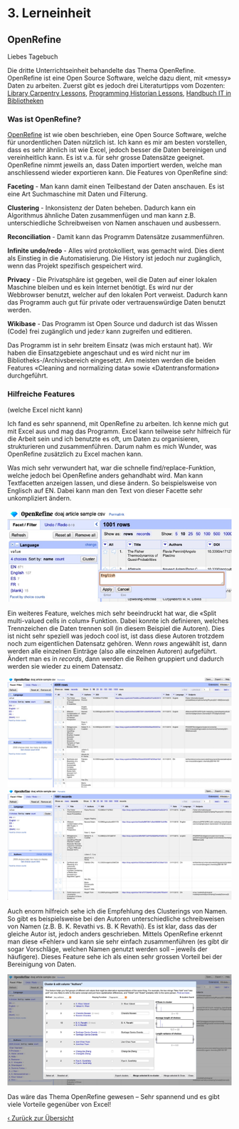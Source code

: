 # 3. Lerneinheit

## OpenRefine

Liebes Tagebuch

Die dritte Unterrichtseinheit behandelte das Thema OpenRefine. OpenRefine ist eine Open Source Software, welche dazu dient, mit «messy» Daten zu arbeiten. Zuerst gibt es jedoch drei Literaturtipps vom Dozenten: [Library Carpentry Lessons](https://librarycarpentry.org/lessons/), [Programming Historian Lessons](https://programminghistorian.org/en/lessons/), [Handbuch IT in Bibliotheken](https://it-in-bibliotheken.de)

### Was ist OpenRefine? 

[OpenRefine](https://openrefine.org) ist wie oben beschrieben, eine Open Source Software, welche für unordentlichen Daten nützlich ist. Ich kann es mir am besten vorstellen, dass es sehr ähnlich ist wie Excel, jedoch besser die Daten bereinigen und vereinheitlich kann. Es ist v.a. für sehr grosse Datensätze geeignet. OpenRefine nimmt jeweils an, dass Daten importiert werden, welche man anschliessend wieder exportieren kann. Die Features von OpenRefine sind:

**Faceting** - Man kann damit einen Teilbestand der Daten anschauen. Es ist eine Art Suchmaschine mit Daten und Filterung. 

**Clustering** - Inkonsistenz der Daten beheben. Dadurch kann ein Algorithmus ähnliche Daten zusammenfügen und man kann z.B. unterschiedliche Schreibweisen von Namen anschauen und ausbessern.

**Reconciliation** - Damit kann das Programm Datensätze zusammenführen. 

**Infinite undo/redo** - Alles wird protokolliert, was gemacht wird. Dies dient als Einstieg in die Automatisierung. Die History ist jedoch nur zugänglich, wenn das Projekt spezifisch gespeichert wird.

**Privacy** - Die Privatsphäre ist gegeben, weil die Daten auf einer lokalen Maschine bleiben und es kein Internet benötigt. Es wird nur der Webbrowser benutzt, welcher auf den lokalen Port verweist. Dadurch kann das Programm auch gut für private oder vertrauenswürdige Daten benutzt werden. 

**Wikibase** - Das Programm ist Open Source und dadurch ist das Wissen (Code) frei zugänglich und jede:r kann zugreifen und editieren.

Das Programm ist in sehr breitem Einsatz (was mich erstaunt hat). Wir haben die Einsatzgebiete angeschaut und es wird nicht nur im Bibliotheks-/Archivsbereich eingesetzt. Am meisten werden die beiden Features «Cleaning and normalizing data» sowie «Datentransformation» durchgeführt. 

### Hilfreiche Features
(welche Excel nicht kann)

Ich fand es sehr spannend, mit OpenRefine zu arbeiten. Ich kenne mich gut mit Excel aus und mag das Programm. Excel kann teilweise sehr hilfreich für die Arbeit sein und ich benutzte es oft, um Daten zu organisieren, strukturieren und zusammenführen. Darum nahm es mich Wunder, was OpenRefine zusätzlich zu Excel machen kann. 

Was mich sehr verwundert hat, war die schnelle find/replace-Funktion, welche jedoch bei OpenRefine anders gehandhabt wird. Man kann Textfacetten anzeigen lassen, und diese ändern. So beispielsweise von Englisch auf EN. Dabei kann man den Text von dieser Facette sehr unkompliziert ändern. 

![Umbenennung Cluster](../img/03_rename.jpg)

Ein weiteres Feature, welches mich sehr beeindruckt hat war, die «Split multi-valued cells in colum» Funktion. Dabei konnte ich definieren, welches Trennzeichen die Daten trennen soll (in diesem Beispiel die Autoren). Dies ist nicht sehr speziell was jedoch cool ist, ist dass diese Autoren trotzdem noch zum eigentlichen Datensatz gehören. Wenn _rows_ angewählt ist, dann werden alle einzelnen Einträge (also alle einzelnen Autoren) aufgeführt. Ändert man es in _records_, dann werden die Reihen gruppiert und dadurch werden sie wieder zu einem Datensatz. 

![Autoren mit der Funktion Row](../img/03_Autoren-rows.jpg)
![Autoren mit der Funktion Records](../img/03_Autoren-records.jpg)

Auch enorm hilfreich sehe ich die Empfehlung des Clusterings von Namen. So gibt es beispielsweise bei den Autoren unterschiedliche schreibweisen von Namen (z.B. B. K. Revathi vs. B. K Revathi). Es ist klar, dass das der gleiche Autor ist, jedoch anders geschrieben. Mittels OpenRefine erkennt man diese «Fehler» und kann sie sehr einfach zusammenführen (es gibt dir sogar Vorschläge, welchen Namen genutzt werden soll – jeweils der häufigere). Dieses Feature sehe ich als einen sehr grossen Vorteil bei der Bereinigung von Daten. 

![Clusterin von Daten](../img/03_clustering-datas.jpg)

Das wäre das Thema OpenRefine gewesen – Sehr spannend und es gibt viele Vorteile gegenüber von Excel!


[‹ Zurück zur Übersicht](../README.md)

